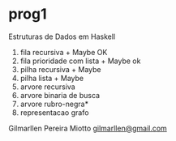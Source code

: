 # prog1
Estruturas de Dados em Haskell

1. fila recursiva + Maybe OK
2. fila prioridade com lista + Maybe ok
3. pilha recursiva + Maybe
4. pilha lista + Maybe
5. arvore recursiva
6. arvore binaria de busca
7. arvore rubro-negra*
8. representacao grafo

Gilmarllen Pereira Miotto
gilmarllen@gmail.com
